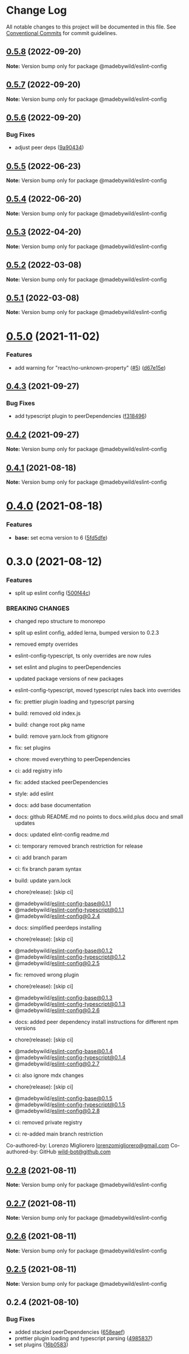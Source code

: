 # Change Log

All notable changes to this project will be documented in this file.
See [Conventional Commits](https://conventionalcommits.org) for commit guidelines.

## [0.5.8](https://github.com/madebywild/eslint-config/compare/@madebywild/eslint-config@0.5.7...@madebywild/eslint-config@0.5.8) (2022-09-20)

**Note:** Version bump only for package @madebywild/eslint-config





## [0.5.7](https://github.com/madebywild/eslint-config/compare/@madebywild/eslint-config@0.5.6...@madebywild/eslint-config@0.5.7) (2022-09-20)

**Note:** Version bump only for package @madebywild/eslint-config





## [0.5.6](https://github.com/madebywild/eslint-config/compare/@madebywild/eslint-config@0.5.5...@madebywild/eslint-config@0.5.6) (2022-09-20)


### Bug Fixes

* adjust peer deps ([9a90434](https://github.com/madebywild/eslint-config/commit/9a904344c4a0e51100b1d9d292daddf3e3df5f0e))





## [0.5.5](https://github.com/madebywild/eslint-config/compare/@madebywild/eslint-config@0.5.4...@madebywild/eslint-config@0.5.5) (2022-06-23)

**Note:** Version bump only for package @madebywild/eslint-config





## [0.5.4](https://github.com/madebywild/eslint-config/compare/@madebywild/eslint-config@0.5.3...@madebywild/eslint-config@0.5.4) (2022-06-20)

**Note:** Version bump only for package @madebywild/eslint-config





## [0.5.3](https://github.com/madebywild/eslint-config/compare/@madebywild/eslint-config@0.5.2...@madebywild/eslint-config@0.5.3) (2022-04-20)

**Note:** Version bump only for package @madebywild/eslint-config





## [0.5.2](https://github.com/madebywild/eslint-config/compare/@madebywild/eslint-config@0.5.1...@madebywild/eslint-config@0.5.2) (2022-03-08)

**Note:** Version bump only for package @madebywild/eslint-config





## [0.5.1](https://github.com/madebywild/eslint-config/compare/@madebywild/eslint-config@0.5.0...@madebywild/eslint-config@0.5.1) (2022-03-08)

**Note:** Version bump only for package @madebywild/eslint-config





# [0.5.0](https://github.com/madebywild/eslint-config/compare/@madebywild/eslint-config@0.4.3...@madebywild/eslint-config@0.5.0) (2021-11-02)


### Features

* add warning for "react/no-unknown-property" ([#5](https://github.com/madebywild/eslint-config/issues/5)) ([d67e15e](https://github.com/madebywild/eslint-config/commit/d67e15ec4ed9ba118d0008246b8e0b0efed22ad6))





## [0.4.3](https://github.com/madebywild/eslint-config/compare/@madebywild/eslint-config@0.4.2...@madebywild/eslint-config@0.4.3) (2021-09-27)


### Bug Fixes

* add typescript plugin to peerDependencies ([f318496](https://github.com/madebywild/eslint-config/commit/f318496b3385f1fda0bb252215e95a28602f89c5))





## [0.4.2](https://github.com/madebywild/eslint-config/compare/@madebywild/eslint-config@0.4.1...@madebywild/eslint-config@0.4.2) (2021-09-27)

**Note:** Version bump only for package @madebywild/eslint-config





## [0.4.1](https://github.com/madebywild/eslint-config/compare/@madebywild/eslint-config@0.4.0...@madebywild/eslint-config@0.4.1) (2021-08-18)

**Note:** Version bump only for package @madebywild/eslint-config





# [0.4.0](https://github.com/madebywild/eslint-config/compare/@madebywild/eslint-config@0.3.0...@madebywild/eslint-config@0.4.0) (2021-08-18)


### Features

* **base:** set ecma version to 6 ([5fd5dfe](https://github.com/madebywild/eslint-config/commit/5fd5dfe0c13aa449fb3312674e908828db5c7395))





# 0.3.0 (2021-08-12)


### Features

* split up eslint config ([500f44c](https://github.com/madebywild/eslint-config/commit/500f44c98568e5313801bf806b06eb70940d36b3))


### BREAKING CHANGES

* changed repo structure to monorepo

* split up eslint config, added lerna, bumped version to 0.2.3

* removed empty overrides

* eslint-config-typescript, ts only overrides are now rules

* set eslint and plugins to peerDependencies

* updated package versions of new packages

* eslint-config-typescript, moved typescript rules back into overrides

* fix: prettier plugin loading and typescript parsing

* build: removed old index.js

* build: change root pkg name

* build: remove yarn.lock from gitignore

* fix: set plugins

* chore: moved everything to peerDependencies

* ci: add registry info

* fix: added stacked peerDependencies

* style: add eslint

* docs: add base documentation

* docs: github README.md no points to docs.wild.plus docu and small updates

* docs: updated elint-config readme.md

* ci: temporary removed branch restriction for release

* ci: add branch param

* ci: fix branch param syntax

* build: update yarn.lock

* chore(release): [skip ci]

 - @madebywild/eslint-config-base@0.1.1
 - @madebywild/eslint-config-typescript@0.1.1
 - @madebywild/eslint-config@0.2.4

* docs: simplified peerdeps installing

* chore(release): [skip ci]

 - @madebywild/eslint-config-base@0.1.2
 - @madebywild/eslint-config-typescript@0.1.2
 - @madebywild/eslint-config@0.2.5

* fix: removed wrong plugin

* chore(release): [skip ci]

 - @madebywild/eslint-config-base@0.1.3
 - @madebywild/eslint-config-typescript@0.1.3
 - @madebywild/eslint-config@0.2.6

* docs: added peer dependency install instructions for different npm versions

* chore(release): [skip ci]

 - @madebywild/eslint-config-base@0.1.4
 - @madebywild/eslint-config-typescript@0.1.4
 - @madebywild/eslint-config@0.2.7

* ci: also ignore mdx changes

* chore(release): [skip ci]

 - @madebywild/eslint-config-base@0.1.5
 - @madebywild/eslint-config-typescript@0.1.5
 - @madebywild/eslint-config@0.2.8

* ci: removed private registry

* ci: re-added main branch restriction

Co-authored-by: Lorenzo Migliorero <lorenzomigliorero@gmail.com>
Co-authored-by: GitHub <wild-bot@github.com>





## [0.2.8](https://github.com/madebywild/eslint-config/compare/@madebywild/eslint-config@0.2.7...@madebywild/eslint-config@0.2.8) (2021-08-11)

**Note:** Version bump only for package @madebywild/eslint-config





## [0.2.7](https://github.com/madebywild/eslint-config/compare/@madebywild/eslint-config@0.2.6...@madebywild/eslint-config@0.2.7) (2021-08-11)

**Note:** Version bump only for package @madebywild/eslint-config





## [0.2.6](https://github.com/madebywild/eslint-config/compare/@madebywild/eslint-config@0.2.5...@madebywild/eslint-config@0.2.6) (2021-08-11)

**Note:** Version bump only for package @madebywild/eslint-config





## [0.2.5](https://github.com/madebywild/eslint-config/compare/@madebywild/eslint-config@0.2.4...@madebywild/eslint-config@0.2.5) (2021-08-11)

**Note:** Version bump only for package @madebywild/eslint-config





## 0.2.4 (2021-08-10)


### Bug Fixes

* added stacked peerDependencies ([658eaef](https://github.com/madebywild/eslint-config/commit/658eaef29cc4b0f3d4b9d1529cec38d318effe71))
* prettier plugin loading and typescript parsing ([4985837](https://github.com/madebywild/eslint-config/commit/49858376ee32a25e390dbfa58bb3fa5838a3d467))
* set plugins ([16b0583](https://github.com/madebywild/eslint-config/commit/16b058323d37ea6efc609dbf2ccb028874e6f965))
